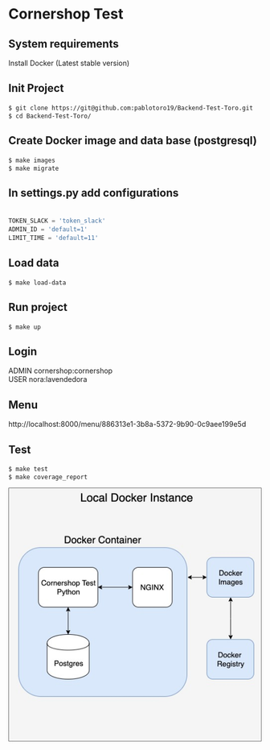 # Cornershop Test

## System requirements
Install Docker (Latest stable version)

## Init Project
```shell
$ git clone https://git@github.com:pablotoro19/Backend-Test-Toro.git
$ cd Backend-Test-Toro/
```

## Create Docker image and data base (postgresql)
```shell
$ make images
$ make migrate
```

## In settings.py add configurations
```python

TOKEN_SLACK = 'token_slack'
ADMIN_ID = 'default=1'
LIMIT_TIME = 'default=11'
```

## Load data
```shell
$ make load-data
```

## Run project
```shell
$ make up
```

## Login
ADMIN cornershop:cornershop <br />
USER nora:lavendedora

## Menu
http://localhost:8000/menu/886313e1-3b8a-5372-9b90-0c9aee199e5d

## Test
```shell
$ make test
$ make coverage_report
```

![Alt text](cornershop-test.jpg?raw=true "Component Model")
